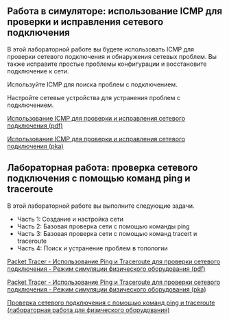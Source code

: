 <!-- verified: agorbachev 03.05.2022 -->

<!-- 13.3.1 -->
## Работа в симуляторе: использование ICMP для проверки и исправления сетевого подключения

В этой лабораторной работе вы будете использовать ICMP для проверки сетевого подключения и обнаружения сетевых проблем. Вы также исправите простые проблемы конфигурации и восстановите подключение к сети.

Используйте ICMP для поиска проблем с подключением.

Настройте сетевые устройства для устранения проблем с подключением.

[Использование ICMP для проверки и исправления сетевого подключения (pdf)](./assets/13.3.1-packet-tracer---use-icmp-to-test-and-correct-network-connectivity.pdf)

[Использование ICMP для проверки и исправления сетевого подключения (pka)](./assets/13.3.1-packet-tracer---use-icmp-to-test-and-correct-network-connectivity.pka)

<!-- 13.3.2 -->
## Лабораторная работа: проверка сетевого подключения с помощью команд ping и traceroute

В этой лабораторной работе вы выполните следующие задачи.
* Часть 1: Создание и настройка сети
* Часть 2: Базовая проверка сети с помощью команды ping
* Часть 3: Базовая проверка сети с помощью команд tracert и traceroute
* Часть 4: Поиск и устранение проблем в топологии

[Packet Tracer - Использование Ping и Traceroute для проверки сетевого подключения - Режим симуляции физического оборудования (pdf)](./assets/13.3.2-packet-tracer---use-ping-and-traceroute-to-test-network-connectivity---physical-mode.pdf)

[Packet Tracer - Использование Ping и Traceroute для проверки сетевого подключения - Режим симуляции физического оборудования (pka)](./assets/13.3.2-packet-tracer---use-ping-and-traceroute-to-test-network-connectivity---physical-mode.pka)

 

[Проверка сетевого подключения с помощью команд ping и traceroute (лабораторная работа для физического оборудования)](./assets/13.3.2-lab---use-ping-and-traceroute-to-test-network-connectivity.pdf)


